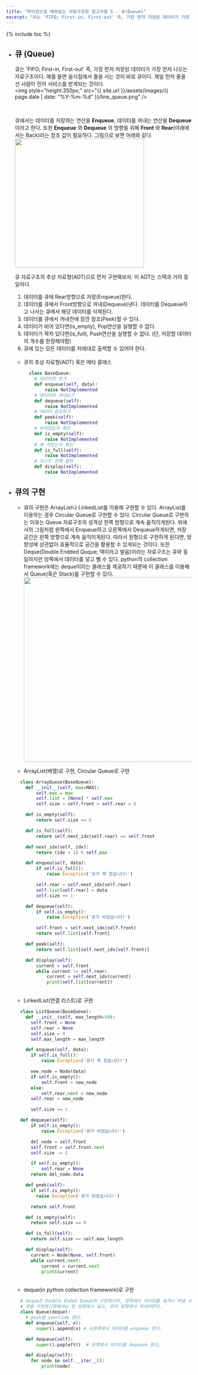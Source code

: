 ```yaml
---
title: "파이썬으로 배워보는 자료구조와 알고리즘 5 - 큐(Queue)"
excerpt: "큐는 'FIFO; First-in, First-out' 즉, 가장 먼저 저장된 데이터가 가장 먼저 나오는 자료구조이다."
---
```


{% include toc %}


- ## 큐 (Queue)
  큐는 'FIFO; First-in, First-out' 즉, 가장 먼저 저장된 데이터가 가장 먼저 나오는 자료구조이다.
  예를 들면 음식점에서 줄을 서는 것이 바로 큐이다. 제일 먼저 줄을 선 사람이 먼저 서비스를 받게되는 것이다. <br />
  <img style="height:350px;" src="{{ site.url }}/assets/images/{{ page.date | date: "%Y-%m-%d" }}/line_queue.png" />


  <br />

  큐에서는 데이터를 저장하는 연산을 **Enqueue**, 데이터를 꺼내는 연산을 **Dequeue** 이라고 한다. 또한 **Enqueue** 와 **Dequeue** 의 방향을 위해 **Front** 와 **Rear**(아래에서는 Back)라는 참조 값이 필요하다. 그림으로 보면 아래와 같다. <br />
  <img style="height:350px;" src="https://cdn.namuwikiusercontent.com/c9/c9cb17ac86baee99d660d35de6b31d8bfc7889a104ad232c7a4c90902f25913f.png?e=1504804608&k=gBDWqCVEHZCA7CFS_G-Vag" />
  <br />

  큐 자료구조의 추상 자료형(ADT)으로 먼저 구현해보자. 이 ADT는 스택과 거의 동일하다.
  1. 데이터를 큐에 Rear방향으로 저장(Enqueue)한다.
  2. 데이터를 큐에서 Front방향으로 꺼내(Dequeue)낸다. 데이터를 Dequeue하고 나서는 큐에서 해당 데이터를 삭제된다.
  3. 데이터를 큐에서 꺼내전에 잠깐 참조(Peek)할 수 있다.
  4. 데이터가 비어 있다면(is_empty), Pop연산을 실행할 수 없다.
  5. 데이터가 꽉차 있다면(is_full), Push연산을 실행할 수 없다. (단, 저장할 데이터의 개수를 한정해야함)
  6. 큐에 있는 모든 데이터를 차례대로 출력할 수 있어야 한다. <br /><br />

  - 큐의 추상 자료형(ADT) 혹은 메타 클래스
    ```python
      class BaseQueue:
        # 데이터의 추가
        def enqueue(self, data):
            raise NotImplemented
        # 데이터의 꺼내오기
        def dequeue(self):
            raise NotImplemented
        # 데이터 참조하기
        def peek(self):
            raise NotImplemented
        # 비어있는지 확인
        def is_empty(self):
            raise NotImplemented
        # 꽉 차있는지 확인
        def is_full(self):
            raise NotImplemented
        # 리스트 전체 출력
        def display(self):
            raise NotImplemented
    ```

- ## 큐의 구현
  - 큐의 구현은 ArrayList나 LinkedList를 이용해 구현할 수 있다.
  ArrayList를 이용하는 경우 Circular Queue로 구현할 수 있다. Circular Queue로 구현하는 이유는 Queue 자료구조의 성격상 한쪽 방향으로 계속 움직이게된다. 위에서의 그림처럼 왼쪽에서 Enqueue하고 오른쪽에서 Dequeue하게되면, 저장 공간은 왼쪽 방향으로 계속 움직이게된다. 따라서 원형으로 구현하게 된다면, 방향성에 상관없이 효율적으로 공간을 활용할 수 있게되는 것이다.
  또한 Deque(Double Endded Quque; 덱이라고 발음)이라는 자료구조는 큐와 동일하지만 양쪽에서 데이터를 넣고 뺄 수 있다. python의 collection framework에는 deque이라는 클래스를 제공하기 때문에 이 클래스를 이용해서 Queue(혹은 Stack)를 구현할 수 있다. <br />
  <img width="500px" src="https://cdn.namuwikiusercontent.com/0a/0a985ca4d999fa7455d5d67904651df586f82615dcaff72e906df83b1e65197a.jpg?e=1505745915&k=pemSFfoFMv3IYVp4sOU1iQ" /> <br />

  -  ArrayList(배열)로 구현, Circular Queue로 구현
    ```python
      class ArrayQueue(BaseQueue):
        def __init__(self, max=MAX):
            self.max = max
            self.list = [None] * self.max
            self.size = self.front = self.rear = 0

        def is_empty(self):
            return self.size == 0

        def is_full(self):
            return self.next_idx(self.rear) == self.front

        def next_idx(self, idx):
            return (idx + 1) % self.max

        def enqueu(self, data):
            if self.is_full():
                raise Exception('큐가 꽉 찼습니다!')

            self.rear = self.next_idx(self.rear)
            self.list[self.rear] = data
            self.size += 1

        def dequeue(self):
            if self.is_empty():
                raise Exception('큐가 비었습니다!')

            self.front = self.next_idx(self.front)
            return self.list[self.front]

        def peek(self):
            return self.list[self.next_idx(self.front)]

        def display(self):
            current = self.front
            while current != self.rear:
                current = self.next_idx(current)
                print(self.list[current])
    ```
  <br />

  -  LinkedList(연결 리스트)로 구현
    ```python
      class ListQueue(BaseQueue):
        def __init__(self, max_length=50):
          self.front = None
          self.rear = None
          self.size = 0
          self.max_length = max_length

        def enqueue(self, data):
          if self.is_full():
              raise Exception('큐가 꽉 찼습니다!')

          new_node = Node(data)
          if self.is_empty():
              self.front = new_node
          else:
              self.rear.next = new_node              
          self.rear = new_node

          self.size += 1

      def dequeue(self):
          if self.is_empty():
              raise Exception('큐가 비었습니다!')

          del_node = self.front
          self.front = self.front.next
          self.size -= 1

          if self.is_empty():
              self.rear = None
          return del_node.data

        def peek(self):
          if self.is_empty():
            raise Exception('큐가 비었습니다!')

          return self.front

        def is_empty(self):
          return self.size == 0

        def is_full(self):
          return self.size == self.max_length

        def display(self):
          current = Node(None, self.front)
          while current.next:
              current = current.next
              print(current)

    ```
  <br />

  -  deque(in python collection framework)로 구현
    ```python
      # deque은 Double Ended Queue의 구현체이며, 양쪽에서 데이터를 넣거나 꺼낼 수 있다.
      # 큐를 구현하기위해서는 한 방향에서 넣고, 반대 방향에서 꺼내야한다.
      class Queue(deque):
        # push를 override 한다.
        def enqueue(self, x):  
            super().append(x) # 오른쪽에서 데이터를 enqueue 한다.

        def dequeue(self):
            super().popleft()  # 왼쪽에서 데이터를 dequeue 한다.

        def display(self):
          for node in self.__iter__():
              print(node)
    ```
